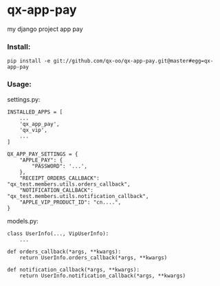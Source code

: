 # qx-app-pay

my django project app pay

### Install:

    pip install -e git://github.com/qx-oo/qx-app-pay.git@master#egg=qx-app-pay

### Usage:

settings.py:

    INSTALLED_APPS = [
        ...
        'qx_app_pay',
        'qx_vip',
        ...
    ]

    QX_APP_PAY_SETTINGS = {
        "APPLE_PAY": {
            "PASSWORD": '...',
        },
        "RECEIPT_ORDERS_CALLBACK": "qx_test.members.utils.orders_callback",
        "NOTIFICATION_CALLBACK": "qx_test.members.utils.notification_callback",
        "APPLE_VIP_PRODUCT_ID": "cn....",
    }

models.py:

    class UserInfo(..., VipUserInfo):
        ...

    def orders_callback(*args, **kwargs):
        return UserInfo.orders_callback(*args, **kwargs)

    def notification_callback(*args, **kwargs):
        return UserInfo.notification_callback(*args, **kwargs)